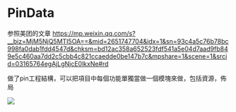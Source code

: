 # PinData

参照美团的文章 https://mp.weixin.qq.com/s?__biz=MjM5NjQ5MTI5OA==&mid=2651747704&idx=1&sn=93c4a5c76b78bc998fa0dab1fdd4547d&chksm=bd12ac358a652523fdf541a5e04d7aad9fb849e5c460aa7dd2c5cbb4c821ccaedde0be147b7c&mpshare=1&scene=1&srcid=03165764egAjLgNjcE0lkxNe#rd

做了pin工程結構，可以把項目中每個功能單獨當做一個模塊來做，包括資源，佈局

![](https://github.com/l123456789jy/PinData/blob/master/image/TIM%E6%88%AA%E5%9B%BE20180316145057.png)
